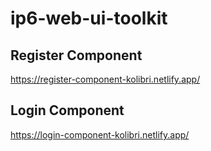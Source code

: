 # ip6-web-ui-toolkit

## Register Component 
https://register-component-kolibri.netlify.app/

## Login Component 
https://login-component-kolibri.netlify.app/
